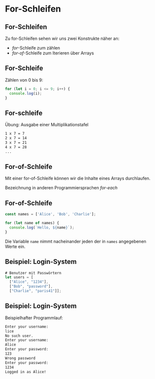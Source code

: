 # For-Schleifen

## For-Schleifen

Zu for-Schleifen sehen wir uns zwei Konstrukte näher an:

- _for_-Schleife zum zählen
- _for-of_-Schleife zum Iterieren über Arrays

## For-Schleife

Zählen von 0 bis 9:

```js
for (let i = 0; i <= 9; i++) {
  console.log(i);
}
```

## For-schleife

Übung: Ausgabe einer Multiplikationstafel

```txt
1 x 7 = 7
2 x 7 = 14
3 x 7 = 21
4 x 7 = 28
...
```

## For-of-Schleife

Mit einer for-of-Schleife können wir die Inhalte eines Arrays durchlaufen.

Bezeichnung in anderen Programmiersprachen _for-each_

## For-of-Schleife

```js
const names = ['Alice', 'Bob', 'Charlie'];

for (let name of names) {
  console.log(`Hello, ${name}`);
}
```

Die Variable `name` nimmt nacheinander jeden der in `names` angegebenen Werte ein.

## Beispiel: Login-System

```js
# Benutzer mit Passwörtern
let users = [
  ["Alice", "1234"],
  ["Bob", "password"],
  ["Charlie", "paris41"]];
```

## Beispiel: Login-System

Beispielhafter Programmlauf:

```txt
Enter your username:
lice
No such user.
Enter your username:
Alice
Enter your password:
123
Wrong password
Enter your password:
1234
Logged in as Alice!
```
